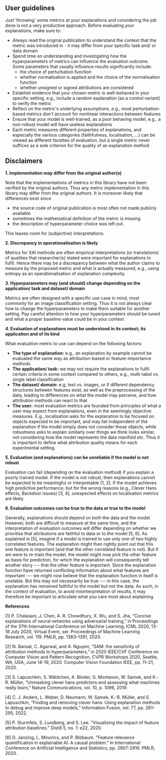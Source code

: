 ## User guidelines

Just 'throwing' some metrics at your explanations and considering the job done is not a very productive approach.
Before evaluating your explanations, make sure to:

* Always read the original publication to understand the context that the metric was introduced in - it may differ from your specific task and/ or data domain
* Spend time on understanding and investigating how the hyperparameters of metrics can influence the evaluation outcome. Some parameters that usually influence results significantly include:
  * the choice of perturbation function
  * whether normalisation is applied and the choice of the normalisation function
  * whether unsigned or signed attributions are considered
* Establish evidence that your chosen metric is well-behaved in your specific setting, e.g., include a random explanation (as a control variant) to verify the metric
* Reflect on the metric's underlying assumptions, e.g., most perturbation-based metrics don't account for nonlinear interactions between features
* Ensure that your model is well-trained, as a poor behaving model, e.g., a non-robust model will have useless explanations
* Each metric measures different properties of explanations, and especially the various categories (faithfulness, localisation, ...) can be viewed as different facettes of evaluation,
but a single metric never suffices as a sole criterion for the quality of an explanation method


## Disclaimers

**1. Implementation may differ from the original author(s)**

Note that the implementations of metrics in this library have not been verified by the original authors. 
Thus any metric implementation in this library may differ from the original authors. 
It is moreover likely that differences exist since 
* the source code of original publication is most often not made publicly available 
* sometimes the mathematical definition of the metric is missing  
* the description of hyperparameter choice was left out. 

This leaves room for (subjective) interpretations.

**2. Discrepancy in operationalisation is likely**

Metrics for XAI methods are often empirical interpretations (or translations) of qualities that researcher(s) stated 
were important for explanations to fulfil. Hence there may be a discrepancy between what the author claims to measure by 
the proposed metric and what is actually measured, e.g., using entropy as an operationalisation of explanation complexity.

**3. Hyperparameters may (and should) change depending on the application/ task and dataset/ domain**

Metrics are often designed with a specific use case in mind, most commonly for an image classification setting. 
Thus it is not always clear how to change the hyperparameters to make them suitable for another setting. 
Pay careful attention to how your hyperparameters should be tuned and what a proper baseline value could be in your context

**4. Evaluation of explanations must be understood in its context; its application and of its kind**

 What evaluation metric to use can depend on the following factors:  
 * **The type of explanation:** e.g., an explanation by example cannot be evaluated 
 the same way as attribution-based or feature-importance methods
 * **The application/ task:** we may not require the explanations to fulfil 
 certain criteria in some context compared to others, e.g., multi-label 
 vs. single label classification 
 * **The dataset/ domain:** e.g, text vs. images, or if different dependency structures between features exist, 
 as well as the preprocessing of the data, leading to differences on what the model
 may perceive, and how attribution methods can react to that
 * **The user:** most evaluation metrics are founded from principles of what 
 a user may expect from explanations, even in the seemingly objective
 measures. E.g., localisation asks for the explanation to be focused on objects expected to be important, 
 and may fail independent of the explanation if the model simply does not consider those objects, 
 while robustness asks to explain similarly over things we 
 think looks similar, not considering how the model represents the data manifold etc. 
 Thus it is important to define what attribution quality means for each experimental setting.

**5. Evaluation (and explanations) can be unreliable if the model is not robust**

Evaluation can fail (depending on the evaluation method) if you explain a poorly trained model. 
If the model is not robust, then explanations cannot be expected to be meaningful or interpretable [1, 2]. 
If the model achieves high predictive performance, but for the wrong reasons (e.g., Clever Hans effects, Backdoor issues) 
[3, 4], unexpected effects on localisation metrics are likely.

**6. Evaluation outcomes can be true to the data or true to the model**

Generally, explanations should depend on both the data and the model.
However, both are difficult to measure at the same time, and
the interpretation of evaluation outcomes will differ depending on whether we prioritise 
that attributions are faithful to data or to the model [5, 6]. As explained in [5], 
imagine if a model is trained to use only one of two highly correlated features. 
The explanation might then rightly point out that this one feature is important 
(and that the other correlated feature is not). But if we were to re-train the model, 
the model might now pick the other feature as basis for prediction, for which the explanation 
will consequently tell another story --- that the other feature is important. Since the 
explanation function have returned conflicting information about what features are important 
--- we might now believe that the explanation function in itself is unstable. But this may 
not necessarily be true --- in this case, the explanation has remained faithful to the model 
but not the data. As such, in the context of evaluation, to avoid misinterpretation of results, 
it may therefore be important to articulate what you care most about explaining.

**References**

[1] P. Chalasani, J. Chen, A. R. Chowdhury, X. Wu, and S. Jha, “Concise explanations of neural  networks using adversarial training,” in Proceedings of the 37th International Conference on Machine Learning, ICML 2020, 13-18 July 2020, Virtual Event, ser. Proceedings of Machine Learning Research, vol. 119. PMLR, pp. 1383–1391, 2020.

[2] N. Bansal, C. Agarwal, and A. Nguyen, “SAM: the sensitivity of attribution methods to  hyperparameters,” in 2020 IEEE/CVF Conference on Computer Vision and Pattern Recognition,  CVPR Workshops 2020, Seattle, WA, USA, June 14-19, 2020. Computer Vision Foundation IEEE, pp. 11–21, 2020.

[3] S. Lapuschkin, S. Wäldchen, A. Binder, G. Montavon, W. Samek, and K.-R. Müller, “Unmasking clever hans predictors and assessing what machines really learn,” Nature Communications, vol. 10, p. 1096, 2019.

[4] C. J. Anders, L. Weber, D. Neumann, W. Samek, K.-R. Müller, and S. Lapuschkin, “Finding  and removing clever hans: Using explanation methods to debug and improve deep models,”  Information Fusion, vol. 77, pp. 261–295, 2022.

[5] P. Sturmfels, S. Lundberg, and S. Lee. "Visualizing the impact of feature attribution baselines." Distill 5, no. 1: e22, 2020.

[6] D. Janzing, L. Minorics, and P. Blöbaum. "Feature relevance quantification in explainable AI: A causal problem." In International Conference on Artificial Intelligence and Statistics, pp. 2907-2916. PMLR, 2020.


